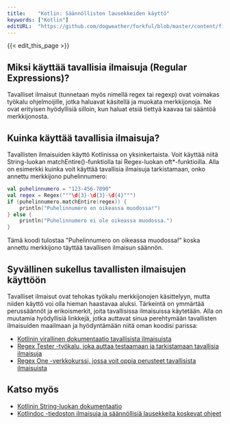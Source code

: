 ```yaml
---
title:    "Kotlin: Säännöllisten lausekkeiden käyttö"
keywords: ["Kotlin"]
editURL:  "https://github.com/dogweather/forkful/blob/master/content/fi/kotlin/using-regular-expressions.md"
---
```


{{< edit_this_page >}}

## Miksi käyttää tavallisia ilmaisuja (Regular Expressions)?

Tavalliset ilmaisut (tunnetaan myös nimellä regex tai regexp) ovat voimakas työkalu ohjelmoijille, jotka haluavat käsitellä ja muokata merkkijonoja. Ne ovat erityisen hyödyllisiä silloin, kun haluat etsiä tiettyä kaavaa tai sääntöä merkkijonosta.

## Kuinka käyttää tavallisia ilmaisuja?

Tavallisten ilmaisuiden käyttö Kotlinissa on yksinkertaista. Voit käyttää niitä String-luokan matchEntire()-funktiolla tai Regex-luokan oft*-funktioilla. Alla on esimerkki kuinka voit käyttää tavallisia ilmaisuja tarkistamaan, onko annettu merkkijono puhelinnumero:

```Kotlin
val puhelinnumero = "123-456-7890"
val regex = Regex("""\d{3}-\d{3}-\d{4}""")
if (puhelinnumero.matchEntire(regex)) {
    println("Puhelinnumero on oikeassa muodossa!")
} else {
    println("Puhelinnumero ei ole oikeassa muodossa.")
}
```

Tämä koodi tulostaa "Puhelinnumero on oikeassa muodossa!" koska annettu merkkijono täyttää tavallisen ilmaisun säännön.

## Syvällinen sukellus tavallisten ilmaisujen käyttöön

Tavalliset ilmaisut ovat tehokas työkalu merkkijonojen käsittelyyn, mutta niiden käyttö voi olla hieman haastavaa aluksi. Tärkeintä on ymmärtää perussäännöt ja erikoismerkit, joita tavallisissa ilmaisuissa käytetään. Alla on muutamia hyödyllisiä linkkejä, jotka auttavat sinua perehtymään tavallisten ilmaisuiden maailmaan ja hyödyntämään niitä oman koodisi parissa:

- [Kotlinin virallinen dokumentaatio tavallisista ilmaisuista](https://kotlinlang.org/docs/regular-expressions.html)
- [Regex Tester -työkalu, joka auttaa testaamaan ja tarkistamaan tavallisia ilmaisuja](https://regexr.com/)
- [Regex One -verkkokurssi, jossa voit oppia perusteet tavallisista ilmaisuista](https://regexone.com/)

## Katso myös

- [Kotlinin String-luokan dokumentaatio](https://kotlinlang.org/api/latest/jvm/stdlib/kotlin/-string/) 
- [Kotlindoc -tiedoston ilmaisuja ja säännöllisiä lausekkeita koskevat ohjeet](https://kotlinlang.org/docs/kotlindoc.html#regular-expressions-and-expressions-description-patterns)